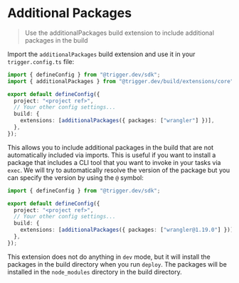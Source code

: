 # Additional Packages

> Use the additionalPackages build extension to include additional packages in the build

Import the `additionalPackages` build extension and use it in your `trigger.config.ts` file:

```ts
import { defineConfig } from "@trigger.dev/sdk";
import { additionalPackages } from "@trigger.dev/build/extensions/core";

export default defineConfig({
  project: "<project ref>",
  // Your other config settings...
  build: {
    extensions: [additionalPackages({ packages: ["wrangler"] })],
  },
});
```

This allows you to include additional packages in the build that are not automatically included via imports. This is useful if you want to install a package that includes a CLI tool that you want to invoke in your tasks via `exec`. We will try to automatically resolve the version of the package but you can specify the version by using the `@` symbol:

```ts
import { defineConfig } from "@trigger.dev/sdk";

export default defineConfig({
  project: "<project ref>",
  // Your other config settings...
  build: {
    extensions: [additionalPackages({ packages: ["wrangler@1.19.0"] })],
  },
});
```

This extension does not do anything in `dev` mode, but it will install the packages in the build directory when you run `deploy`. The packages will be installed in the `node_modules` directory in the build directory.

